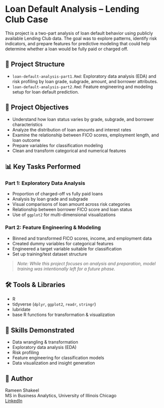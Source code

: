 # Loan Default Analysis – Lending Club Case

This project is a two-part analysis of loan default behavior using publicly available Lending Club data. The goal was to explore patterns, identify risk indicators, and prepare features for predictive modeling that could help determine whether a loan would be fully paid or charged off.

## 📂 Project Structure

- `loan-default-analysis-part1.Rmd`: Exploratory data analysis (EDA) and risk profiling by loan grade, subgrade, amount, and borrower attributes.
- `loan-default-analysis-part2.Rmd`: Feature engineering and modeling setup for loan default prediction.

## 🧠 Project Objectives

- Understand how loan status varies by grade, subgrade, and borrower characteristics
- Analyze the distribution of loan amounts and interest rates
- Examine the relationship between FICO scores, employment length, and loan outcome
- Prepare variables for classification modeling
- Clean and transform categorical and numerical features

## 📊 Key Tasks Performed

### Part 1: Exploratory Data Analysis
- Proportion of charged-off vs fully paid loans
- Analysis by loan grade and subgrade
- Visual comparisons of loan amount across risk categories
- Relationship between borrower FICO score and loan status
- Use of `ggplot2` for multi-dimensional visualizations

### Part 2: Feature Engineering & Modeling
- Binned and transformed FICO scores, income, and employment data
- Created dummy variables for categorical features
- Engineered a target variable suitable for classification
- Set up training/test dataset structure

> *Note: While this project focuses on analysis and preparation, model training was intentionally left for a future phase.*

## 🛠️ Tools & Libraries

- R
- tidyverse (`dplyr`, `ggplot2`, `readr`, `stringr`)
- lubridate
- base R functions for transformation & visualization

## 📌 Skills Demonstrated

- Data wrangling & transformation
- Exploratory data analysis (EDA)
- Risk profiling
- Feature engineering for classification models
- Data visualization and insight generation

## 👤 Author

Rameen Shakeel  
MS in Business Analytics, University of Illinois Chicago  
[LinkedIn](https://www.linkedin.com/in/rameenshakeel)

